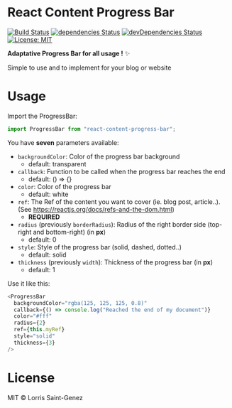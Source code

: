 # React Content Progress Bar

[![Build Status](https://travis-ci.org/LorrisSaintGenez/react-content-progress-bar.svg?branch=master)](https://travis-ci.org/LorrisSaintGenez/react-content-progress-bar) [![dependencies Status](https://david-dm.org/LorrisSaintGenez/react-content-progress-bar/status.svg)](https://david-dm.org/LorrisSaintGenez/react-content-progress-bar) [![devDependencies Status](https://david-dm.org/LorrisSaintGenez/react-content-progress-bar/dev-status.svg)](https://david-dm.org/LorrisSaintGenez/react-content-progress-bar?type=dev) [![License: MIT](https://img.shields.io/badge/License-MIT-blue.svg)](https://opensource.org/licenses/MIT)

**Adaptative Progress Bar for all usage !** ✨

Simple to use and to implement for your blog or website

# Usage

Import the ProgressBar:

```javascript
import ProgressBar from "react-content-progress-bar";
```

You have **seven** parameters available:

- `backgroundColor`: Color of the progress bar background
  - default: transparent
- `callback`: Function to be called when the progress bar reaches the end
  - default: () => {}
- `color`: Color of the progress bar
  - default: white
- `ref`: The Ref of the content you want to cover (ie. blog post, article..). (See https://reactjs.org/docs/refs-and-the-dom.html)
  - **REQUIRED**
- `radius` (previously `borderRadius`): Radius of the right border side (top-right and bottom-right) (in **px**)
  - default: 0
- `style`: Style of the progress bar (solid, dashed, dotted..)
  - default: solid
- `thickness` (previously `width`): Thickness of the progress bar (in **px**)
  - default: 1

Use it like this:

```javascript
<ProgressBar
  backgroundColor="rgba(125, 125, 125, 0.8)"
  callback={() => console.log("Reached the end of my document")}
  color="#fff"
  radius={2}
  ref={this.myRef}
  style="solid"
  thickness={3}
/>
```

# License

MIT © Lorris Saint-Genez
